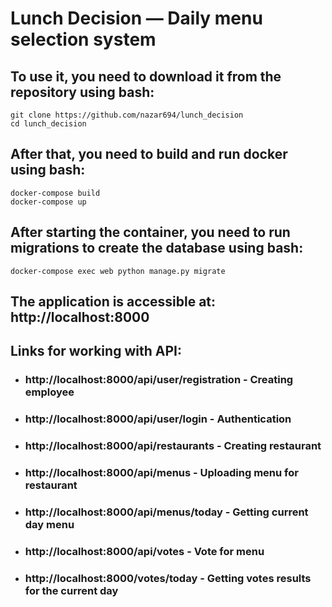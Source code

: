 # Lunch Decision — Daily menu selection system

## To use it, you need to download it from the repository using bash:
```angular2html
git clone https://github.com/nazar694/lunch_decision
cd lunch_decision
```

## After that, you need to build and run docker using bash:
```angular2html
docker-compose build
docker-compose up
```

## After starting the container, you need to run migrations to create the database using bash:
```angular2html
docker-compose exec web python manage.py migrate
```

## The application is accessible at: http://localhost:8000

## Links for working with API:
- ### http://localhost:8000/api/user/registration - Creating employee
- ### http://localhost:8000/api/user/login - Authentication
- ### http://localhost:8000/api/restaurants - Creating restaurant
- ### http://localhost:8000/api/menus - Uploading menu for restaurant
- ### http://localhost:8000/api/menus/today - Getting current day menu
- ### http://localhost:8000/api/votes - Vote for menu
- ### http://localhost:8000/votes/today - Getting votes results for the current day
